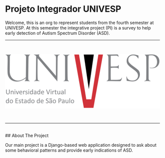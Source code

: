 # Projeto Integrador UNIVESP

Welcome, this is an org to represent students from the fourth semester at UNIVESP. At this semester the integrative project (PI) is a survey to help early detection of Autism Spectrum Disorder (ASD).
<br>
<hr>
<br>

![UNIVESP](./logo-univesp_completo_cor-positivo.svg)

<br>
<hr>
<br>
## About The Project

Our main project is a Django-based web application designed to ask about some behavioral patterns and provide early indications of ASD.


